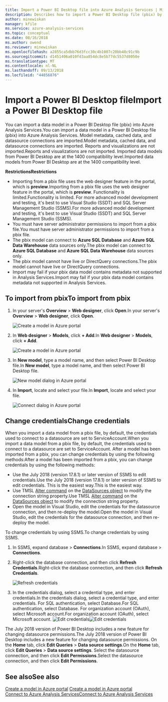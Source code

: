 ```yaml
---
title: Import a Power BI Desktop file into Azure Analysis Services | Microsoft Docs
description: Describes how to import a Power BI Desktop file (pbix) by using Azure portal.
author: minewiskan
manager: kfile
ms.service: azure-analysis-services
ms.topic: conceptual
ms.date: 08/16/2018
ms.author: owend
ms.reviewer: minewiskan
ms.openlocfilehash: a2855ca5dbb76d3fcc30c4b1007c20bb48c91c9b
ms.sourcegitcommit: d1451406a010fd3aa854dc8e5b77dc5537d8050e
ms.translationtype: MT
ms.contentlocale: nl-NL
ms.lasthandoff: 09/13/2018
ms.locfileid: "44856876"
---
```

# <a name="import-a-power-bi-desktop-file"></a><span data-ttu-id="5101a-103">Import a Power BI Desktop file</span><span class="sxs-lookup"><span data-stu-id="5101a-103">Import a Power BI Desktop file</span></span>

<span data-ttu-id="5101a-104">You can import a data model in a Power BI Desktop file (pbix) into Azure Analysis Services.</span><span class="sxs-lookup"><span data-stu-id="5101a-104">You can import a data model in a Power BI Desktop file (pbix) into Azure Analysis Services.</span></span> <span data-ttu-id="5101a-105">Model metadata, cached data, and datasource connections are imported.</span><span class="sxs-lookup"><span data-stu-id="5101a-105">Model metadata, cached data, and datasource connections are imported.</span></span> <span data-ttu-id="5101a-106">Reports and visualizations are not imported.</span><span class="sxs-lookup"><span data-stu-id="5101a-106">Reports and visualizations are not imported.</span></span> <span data-ttu-id="5101a-107">Imported data models from Power BI Desktop are at the 1400 compatibility level.</span><span class="sxs-lookup"><span data-stu-id="5101a-107">Imported data models from Power BI Desktop are at the 1400 compatibility level.</span></span>

<span data-ttu-id="5101a-108">**Restrictions**</span><span class="sxs-lookup"><span data-stu-id="5101a-108">**Restrictions**</span></span>   

- <span data-ttu-id="5101a-109">Importing from a pbix file uses the web designer feature in the portal, which is **preview**.</span><span class="sxs-lookup"><span data-stu-id="5101a-109">Importing from a pbix file uses the web designer feature in the portal, which is **preview**.</span></span> <span data-ttu-id="5101a-110">Functionality is limited.</span><span class="sxs-lookup"><span data-stu-id="5101a-110">Functionality is limited.</span></span> <span data-ttu-id="5101a-111">For more advanced model development and testing, it's best to use Visual Studio (SSDT) and SQL Server Management Studio (SSMS).</span><span class="sxs-lookup"><span data-stu-id="5101a-111">For more advanced model development and testing, it's best to use Visual Studio (SSDT) and SQL Server Management Studio (SSMS).</span></span>
- <span data-ttu-id="5101a-112">You must have server administrator permissions to import from a pbix file.</span><span class="sxs-lookup"><span data-stu-id="5101a-112">You must have server administrator permissions to import from a pbix file.</span></span>
- <span data-ttu-id="5101a-113">The pbix model can connect to **Azure SQL Database** and **Azure SQL Data Warehouse** data sources only.</span><span class="sxs-lookup"><span data-stu-id="5101a-113">The pbix model can connect to **Azure SQL Database** and **Azure SQL Data Warehouse** data sources only.</span></span>
- <span data-ttu-id="5101a-114">The pbix model cannot have live or DirectQuery connections.</span><span class="sxs-lookup"><span data-stu-id="5101a-114">The pbix model cannot have live or DirectQuery connections.</span></span> 
- <span data-ttu-id="5101a-115">Import may fail if your pbix data model contains metadata not supported in Analysis Services.</span><span class="sxs-lookup"><span data-stu-id="5101a-115">Import may fail if your pbix data model contains metadata not supported in Analysis Services.</span></span>


## <a name="to-import-from-pbix"></a><span data-ttu-id="5101a-116">To import from pbix</span><span class="sxs-lookup"><span data-stu-id="5101a-116">To import from pbix</span></span>

1. <span data-ttu-id="5101a-117">In your server's **Overview** > **Web designer**, click **Open**.</span><span class="sxs-lookup"><span data-stu-id="5101a-117">In your server's **Overview** > **Web designer**, click **Open**.</span></span>

    ![Create a model in Azure portal](./media/analysis-services-create-model-portal/aas-create-portal-overview-wd.png)

2. <span data-ttu-id="5101a-119">In **Web designer** > **Models**, click **+ Add**.</span><span class="sxs-lookup"><span data-stu-id="5101a-119">In **Web designer** > **Models**, click **+ Add**.</span></span>

    ![Create a model in Azure portal](./media/analysis-services-create-model-portal/aas-create-portal-models.png)

3. <span data-ttu-id="5101a-121">In **New model**, type a model name, and then select Power BI Desktop file.</span><span class="sxs-lookup"><span data-stu-id="5101a-121">In **New model**, type a model name, and then select Power BI Desktop file.</span></span>

    ![New model dialog in Azure portal](./media/analysis-services-import-pbix/aas-import-pbix-new-model.png)

4. <span data-ttu-id="5101a-123">In **Import**, locate and select your file.</span><span class="sxs-lookup"><span data-stu-id="5101a-123">In **Import**, locate and select your file.</span></span>

     ![Connect dialog in Azure portal](./media/analysis-services-import-pbix/aas-import-pbix-select-file.png)

## <a name="change-credentials"></a><span data-ttu-id="5101a-125">Change credentials</span><span class="sxs-lookup"><span data-stu-id="5101a-125">Change credentials</span></span>

<span data-ttu-id="5101a-126">When you import a data model from a pbix file, by default, the credentials used to connect to a datasource are set to ServiceAccount.</span><span class="sxs-lookup"><span data-stu-id="5101a-126">When you import a data model from a pbix file, by default, the credentials used to connect to a datasource are set to ServiceAccount.</span></span> <span data-ttu-id="5101a-127">After a model has been imported from a pbix, you can change credentials by using the following methods:</span><span class="sxs-lookup"><span data-stu-id="5101a-127">After a model has been imported from a pbix, you can change credentials by using the following methods:</span></span>

- <span data-ttu-id="5101a-128">Use the July 2018 (version 17.8.1) or later version of SSMS to edit credentials.</span><span class="sxs-lookup"><span data-stu-id="5101a-128">Use the July 2018 (version 17.8.1) or later version of SSMS to edit credentials.</span></span> <span data-ttu-id="5101a-129">This is the easiest way.</span><span class="sxs-lookup"><span data-stu-id="5101a-129">This is the easiest way.</span></span>
- <span data-ttu-id="5101a-130">Use TMSL [Alter command](https://docs.microsoft.com/sql/analysis-services/tabular-models-scripting-language-commands/alter-command-tmsl) on the [DataSources object](https://docs.microsoft.com/sql/analysis-services/tabular-models-scripting-language-objects/datasources-object-tmsl) to modify the connection string property.</span><span class="sxs-lookup"><span data-stu-id="5101a-130">Use TMSL [Alter command](https://docs.microsoft.com/sql/analysis-services/tabular-models-scripting-language-commands/alter-command-tmsl) on the [DataSources object](https://docs.microsoft.com/sql/analysis-services/tabular-models-scripting-language-objects/datasources-object-tmsl) to modify the connection string property.</span></span> 
- <span data-ttu-id="5101a-131">Open the model in Visual Studio, edit the credentials for the datasource connection, and then re-deploy the model.</span><span class="sxs-lookup"><span data-stu-id="5101a-131">Open the model in Visual Studio, edit the credentials for the datasource connection, and then re-deploy the model.</span></span>

<span data-ttu-id="5101a-132">To change credentials by using SSMS.</span><span class="sxs-lookup"><span data-stu-id="5101a-132">To change credentials by using SSMS.</span></span> 

1. <span data-ttu-id="5101a-133">In SSMS, expand database > **Connections**.</span><span class="sxs-lookup"><span data-stu-id="5101a-133">In SSMS, expand database > **Connections**.</span></span> 
2. <span data-ttu-id="5101a-134">Right-click the database connection, and then click **Refresh Credentials**.</span><span class="sxs-lookup"><span data-stu-id="5101a-134">Right-click the database connection, and then click **Refresh Credentials**.</span></span> 

    ![Refresh credentials](./media/analysis-services-import-pbix/aas-import-pbix-creds.png)

3. <span data-ttu-id="5101a-136">In the credentials dialog, select a credential type, and enter credentials.</span><span class="sxs-lookup"><span data-stu-id="5101a-136">In the credentials dialog, select a credential type, and enter credentials.</span></span> <span data-ttu-id="5101a-137">For SQL authentication, select Database.</span><span class="sxs-lookup"><span data-stu-id="5101a-137">For SQL authentication, select Database.</span></span> <span data-ttu-id="5101a-138">For organization account (OAuth), select Microsoft account.</span><span class="sxs-lookup"><span data-stu-id="5101a-138">For organization account (OAuth), select Microsoft account.</span></span>
    <span data-ttu-id="5101a-139">![Edit credentials](./media/analysis-services-import-pbix/aas-import-pbix-edit-creds.png)</span><span class="sxs-lookup"><span data-stu-id="5101a-139">![Edit credentials](./media/analysis-services-import-pbix/aas-import-pbix-edit-creds.png)</span></span>

<span data-ttu-id="5101a-140">The July 2018 version of Power BI Desktop includes a new feature for changing datasource permissions.</span><span class="sxs-lookup"><span data-stu-id="5101a-140">The July 2018 version of Power BI Desktop includes a new feature for changing datasource permissions.</span></span> <span data-ttu-id="5101a-141">On the **Home** tab, click **Edit Queries**  > **Data source settings**.</span><span class="sxs-lookup"><span data-stu-id="5101a-141">On the **Home** tab, click **Edit Queries**  > **Data source settings**.</span></span> <span data-ttu-id="5101a-142">Select the datasource connection, and then click **Edit Permissions**.</span><span class="sxs-lookup"><span data-stu-id="5101a-142">Select the datasource connection, and then click **Edit Permissions**.</span></span>


## <a name="see-also"></a><span data-ttu-id="5101a-143">See also</span><span class="sxs-lookup"><span data-stu-id="5101a-143">See also</span></span>

<span data-ttu-id="5101a-144">[Create a model in Azure portal](analysis-services-create-model-portal.md) </span><span class="sxs-lookup"><span data-stu-id="5101a-144">[Create a model in Azure portal](analysis-services-create-model-portal.md) </span></span>  
[<span data-ttu-id="5101a-145">Connect to Azure Analysis Services</span><span class="sxs-lookup"><span data-stu-id="5101a-145">Connect to Azure Analysis Services</span></span>](analysis-services-connect.md)  
